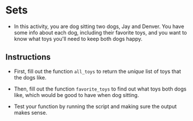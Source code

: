 # Sets

* In this activity, you are dog sitting two dogs, Jay and Denver. You have some info about each dog, including their favorite toys, and you want to know what toys you'll need to keep both dogs happy.

## Instructions

* First, fill out the function `all_toys` to return the *unique* list of toys that the dogs like.

* Then, fill out the function `favorite_toys` to find out what toys both dogs like, which would be good to have when dog sitting.

* Test your function by running the script and making sure the output makes sense.
